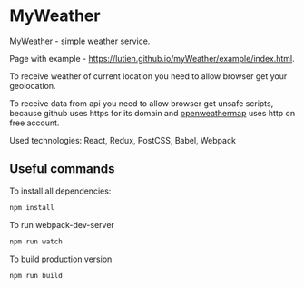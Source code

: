 # MyWeather
MyWeather - simple weather service.

Page with example - https://lutien.github.io/myWeather/example/index.html.

To receive weather of current location you need to allow browser get your geolocation.

To receive data from api you need to allow browser get unsafe scripts, because github uses https for its domain 
and [openweathermap](https://openweathermap.org/api) uses http on free account.

Used technologies: React, Redux, PostCSS, Babel, Webpack

## Useful commands

To install all dependencies:
``` bash
npm install
```

To run webpack-dev-server
``` bash
npm run watch
```

To build production version
``` bash
npm run build
```
